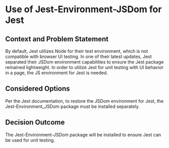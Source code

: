 # Use of Jest-Environment-JSDom for Jest

## Context and Problem Statement
By default, Jest utilizes Node for their test environment, which is not compatible with browser UI testing. In one of their latest updates, Jest separated their JSDom environment capabilities to ensure the Jest package remained lightweight. In order to utilize Jest for unit testing with UI behavior in a page, the JS environment for Jest is needed.

## Considered Options
Per the Jest documentation, to restore the JSDom environment for Jest, the Jest-Environment_JSDom package must be installed separately.

## Decision Outcome
The Jest-Environment-JSDom package will be installed to ensure Jest can be used for unit testing.
